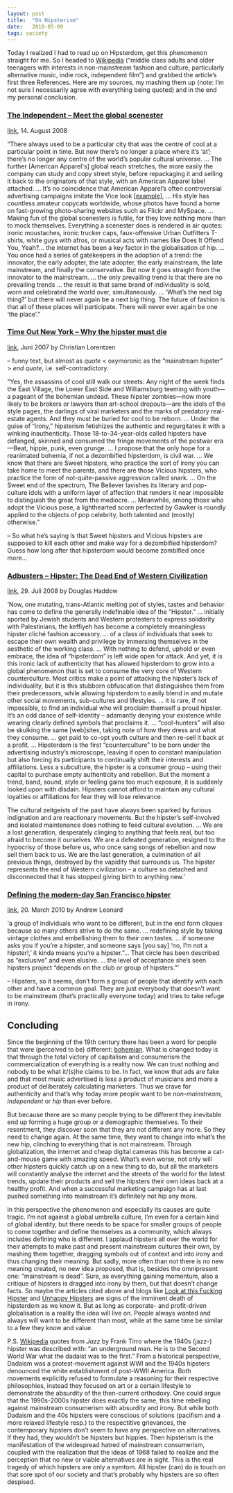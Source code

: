 ```yaml
---
layout: post
title:  "On Hipsterism"
date:   2010-05-09
tags: society
---
```


Today I realized I had to read up on Hipsterdom, get this phenomenon straight for me. So I headed to [Wikipedia](http://en.wikipedia.org/wiki/Hipster_(contemporary_subculture)) (“middle class adults and older teenagers with interests in non-mainstream fashion and culture, particularly alternative music, indie rock, independent film”) and grabbed the article’s first three References. Here are my sources, my mashing them up (note: I’m not sure I necessarily agree with everything being quoted) and in the end my personal conclusion.

### [The Independent – Meet the global scenester](http://www.independent.co.uk/life-style/fashion/features/meet-the-global-scenester-hes-hip-hes-cool-hes-everywhere-894199.html)

[link](http://www.independent.co.uk/life-style/fashion/features/meet-the-global-scenester-hes-hip-hes-cool-hes-everywhere-894199.html), 14. August 2008

“There always used to be a particular city that was the centre of cool at a particular point in time. But now there’s no longer a place where it’s ‘at’; there’s no longer any centre of the world’s popular cultural universe. … The further [American Apparel's] global reach stretches, the more easily the company can study and copy street style, before repackaging it and selling it back to the originators of that style, with an American Apparel label attached. … It’s no coincidence that American Apparel’s often controversial advertising campaigns imitate the Vice look [[example](http://www.lesmads.de/upload/vice_mag_51.php)], … His style has countless amateur copycats worldwide, whose photos have found a home on fast-growing photo-sharing websites such as Flickr and MySpace. … Making fun of the global scenesters is futile, for they love nothing more than to mock themselves. Everything a scenester does is rendered in air quotes: ironic moustaches, ironic trucker caps, faux-offensive Urban Outfitters T-shirts, white guys with afros, or musical acts with names like Does It Offend You, Yeah?… the internet has been a key factor in the globalisation of hip. … You once had a series of gatekeepers in the adoption of a trend: the innovator, the early adopter, the late adopter, the early mainstream, the late mainstream, and finally the conservative. But now it goes straight from the innovator to the mainstream. … the only prevailing trend is that there are no prevailing trends … the result is that same brand of individuality is sold, worn and celebrated the world over, simultaneously. … ‘What’s the next big thing?’ but there will never again be a next big thing. The future of fashion is that all of these places will participate. There will never ever again be one ‘the place’.”

### [Time Out New York – Why the hipster must die](http://newyork.timeout.com/articles/features/4840/why-the-hipster-must-die)

[link](http://newyork.timeout.com/articles/features/4840/why-the-hipster-must-die), Juni 2007 by Christian Lorentzen

– funny text, but almost as *quote* \< oxymoronic as the “mainstream hipster” \> *end quote*, i.e. self-contradictory.

“Yes, the assassins of cool still walk our streets: Any night of the week finds the East Village, the Lower East Side and Williamsburg teeming with youth—a pageant of the bohemian undead. These hipster zombies—now more likely to be brokers or lawyers than art-school dropouts—are the idols of the style pages, the darlings of viral marketers and the marks of predatory real-estate agents. And they must be buried for cool to be reborn. … Under the guise of “irony,” hipsterism fetishizes the authentic and regurgitates it with a winking inauthenticity. Those 18-to-34-year-olds called hipsters have defanged, skinned and consumed the fringe movements of the postwar era—Beat, hippie, punk, even grunge. … I propose that the only hope for a reanimated bohemia, if not a dezombified hipsterdom, is civil war. … We know that there are Sweet hipsters, who practice the sort of irony you can take home to meet the parents, and there are those Vicious hipsters, who practice the form of not-quite-passive aggression called snark. … On the Sweet end of the spectrum, The Believer lavishes its literary and pop-culture idols with a uniform layer of affection that renders it near impossible to distinguish the great from the mediocre. … Meanwhile, among those who adopt the Vicious pose, a lighthearted scorn perfected by Gawker is roundly applied to the objects of pop celebrity, both talented and (mostly) otherwise.”

– So what he’s saying is that Sweet hipsters and Vicious hipsters are supposed to kill each other and make way for a dezombified hipsterdom? Guess how long after that hipsterdom would become zombified once more…

### [Adbusters – Hipster: The Dead End of Western Civilization](https://www.adbusters.org/magazine/79/hipster.html)

[link](https://www.adbusters.org/magazine/79/hipster.html), 29. Juli 2008 by Douglas Haddow

‘Now, one mutating, trans-Atlantic melting pot of styles, tastes and behavior has come to define the generally indefinable idea of the “Hipster.” … initially sported by Jewish students and Western protesters to express solidarity with Palestinians, the keffiyeh has become a completely meaningless hipster cliché fashion accessory. … of a class of individuals that seek to escape their own wealth and privilege by immersing themselves in the aesthetic of the working class. … With nothing to defend, uphold or even embrace, the idea of “hipsterdom” is left wide open for attack. And yet, it is this ironic lack of authenticity that has allowed hipsterdom to grow into a global phenomenon that is set to consume the very core of Western counterculture. Most critics make a point of attacking the hipster’s lack of individuality, but it is this stubborn obfuscation that distinguishes them from their predecessors, while allowing hipsterdom to easily blend in and mutate other social movements, sub-cultures and lifestyles. … it is rare, if not impossible, to find an individual who will proclaim themself a proud hipster. It’s an odd dance of self-identity – adamantly denying your existence while wearing clearly defined symbols that proclaims it. … “cool-hunters” will also be skulking the same [web]sites, taking note of how they dress and what they consume. … get paid to co-opt youth culture and then re-sell it back at a profit. … Hipsterdom is the first “counterculture” to be born under the advertising industry’s microscope, leaving it open to constant manipulation but also forcing its participants to continually shift their interests and affiliations. Less a subculture, the hipster is a consumer group – using their capital to purchase empty authenticity and rebellion. But the moment a trend, band, sound, style or feeling gains too much exposure, it is suddenly looked upon with disdain. Hipsters cannot afford to maintain any cultural loyalties or affiliations for fear they will lose relevance.

The cultural zeitgeists of the past have always been sparked by furious indignation and are reactionary movements. But the hipster’s self-involved and isolated maintenance does nothing to feed cultural evolution. … We are a lost generation, desperately clinging to anything that feels real, but too afraid to become it ourselves. We are a defeated generation, resigned to the hypocrisy of those before us, who once sang songs of rebellion and now sell them back to us. We are the last generation, a culmination of all previous things, destroyed by the vapidity that surrounds us. The hipster represents the end of Western civilization – a culture so detached and disconnected that it has stopped giving birth to anything new.’

### [Defining the modern-day San Francisco hipster](http://trekkerdrew.blogspot.com/2010/02/its-hipsterdom-article-to-be-published.html)

[link](http://trekkerdrew.blogspot.com/2010/02/its-hipsterdom-article-to-be-published.html), 20. March 2010 by Andrew Leonard

‘a group of individuals who want to be different, but in the end form cliques because so many others strive to do the same. … redefining style by taking vintage clothes and embellishing them to their own tastes. … if someone asks you if you’re a hipster, and someone says [you say] ‘no, I’m not a hipster!,’ it kinda means you’re a hipster.”… That circle has been described as “exclusive” and even elusive. … the level of acceptance she’s seen hipsters project “depends on the club or group of hipsters.”’

– Hipsters, so it seems, don’t form a group of people that identify with each other and have a common goal. They are just everybody that doesn’t want to be mainstream (that’s practically everyone today) and tries to take refuge in irony.

## Concluding

Since the beginning of the 19th century there has been a word for people that were (perceived to be) different: [bohemian](http://en.wikipedia.org/wiki/Bohemianism). What is changed today is that through the total victory of capitalism and consumerism the commercialization of everything is a reality now. We can trust nothing and nobody to be what it/(s)he claims to be. In fact, we know that ads are fake and that most music advertised is less a product of musicians and more a product of deliberately calculating marketers. Thus we crave for authenticity and that’s why today more people want to be *non-mainstream*, *independent* or *hip* than ever before.

But because there are so many people trying to be different they inevitable end up forming a huge group or a demographic themselves. To their resentment, they discover soon that they are not different any more. So they need to change again. At the same time, they want to change into what’s the new hip, clinching to everything that is not mainstream. Through globalization, the internet and cheap digital cameras this has become a cat-and-mouse game with amazing speed. What’s even worse, not only will other hipsters quickly catch up on a new thing to do, but all the marketers will constantly analyse the internet and the streets of the world for the latest trends, update their products and sell the hipsters their own ideas back at a healthy profit. And when a successful marketing campaign has at last pushed something into mainstream it’s definitely not hip any more.

In this perspective the phenomenon and especially its causes are quite tragic. I’m not against a global umbrella culture, I’m even for a certain kind of global identity, but there needs to be space for smaller groups of people to come together and define themselves as a community, which always includes defining who is different. I applaud hipsters all over the world for their attempts to make past and present mainstream cultures their own, by mashing them together, dragging symbols out of context and into irony and thus changing their meaning. But sadly, more often than not there is no new meaning created, no new idea proposed, that is, besides the omnipresent one: “mainstream is dead”. Sure, as everything gaining momentum, also a critique of hipsters is dragged into irony by them, but that doesn’t change facts. So maybe the articles cited above and blogs like [Look at this Fucking Hipster](http://www.latfh.com/) and [Unhappy Hipsters](http://unhappyhipsters.com/) are signs of the imminent death of hipsterdom as we know it. But as long as corporate- and profit-driven globalisation is a reality the idea will live on. People always wanted and always will want to be different than most, while at the same time be similar to a few they know and value.

P.S. [Wikipedia](http://en.wikipedia.org/wiki/Hipster_(1940s_subculture)) quotes from *Jazz* by Frank Tirro where the 1940s (jazz-) hipster was described with: “an underground man. He is to the Second World War what the dadaist was to the first.” From a historical perspective, Dadaism was a protest-movement against WWI and the 1940s hipsters denounced the white establishment of post-WWII America. Both movements explicitly refused to formulate a reasoning for their respective philosophies, instead they focused on art or a certain lifestyle to demonstrate the absurdity of the then-current orthodoxy. One could argue that the 1990s-2000s hipster does exactly the same, this time rebelling against mainstream consumerism with absurdity and irony. But while both Dadaism and the 40s hipsters were conscious of solutions (pacifism and a more relaxed lifestyle resp.) to the respectitive grievances, the contemporary hipsters don’t seem to have any perspective on alternatives. If they had, they wouldn’t be hipsters but hippies. Then hipsterism is the manifestation of the widespread hatred of mainstream consumerism, coupled with the realization that the ideas of 1968 failed to realize and the perception that no new or viable alternatives are in sight. This is the real tragedy of which hipsters are only a symtom. All hipster (can) do is touch on that sore spot of our society and that’s probably why hipsters are so often despised.

